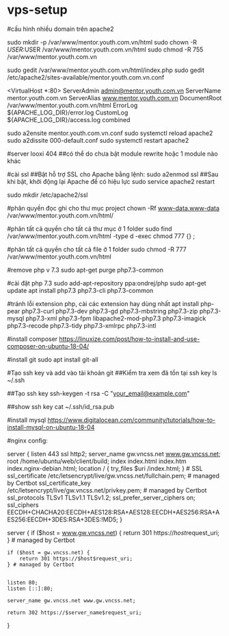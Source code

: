 # vps-setup

#cấu hình nhiều domain trên apache2

sudo mkdir -p /var/www/mentor.youth.com.vn/html
sudo chown -R $USER:$USER /var/www/mentor.youth.com.vn/html
sudo chmod -R 755 /var/www/mentor.youth.com.vn

sudo gedit /var/www/mentor.youth.com.vn/html/index.php
sudo gedit /etc/apache2/sites-available/mentor.youth.com.vn.conf

<VirtualHost *:80>
    ServerAdmin admin@mentor.youth.com.vn
    ServerName mentor.youth.com.vn
    ServerAlias www.mentor.youth.com.vn
    DocumentRoot /var/www/mentor.youth.com.vn/html
    ErrorLog ${APACHE_LOG_DIR}/error.log
    CustomLog ${APACHE_LOG_DIR}/access.log combined
</VirtualHost>

sudo a2ensite mentor.youth.com.vn.conf
sudo systemctl reload apache2
sudo a2dissite 000-default.conf
sudo systemctl restart apache2

#server looxi 404
##có thể do chưa bật module rewrite hoặc 1 module nào khác

#cài ssl
##Bật hỗ trợ SSL cho Apache bằng lệnh:
sudo a2enmod ssl
##Sau khi bật, khởi động lại Apache để có hiệu lực
sudo service apache2 restart

sudo mkdir /etc/apache2/ssl

#phân quyền đọc ghi cho thư mục project
chown -Rf www-data.www-data /var/www/mentor.youth.com.vn/html/

#phân tất cả quyền cho tất cả thư mục ở 1 folder
sudo find /var/www/mentor.youth.com.vn/html -type d -exec chmod 777 {} \;

#phân tất cả quyền cho tất cả file ở 1 folder
sudo chmod -R 777 /var/www/mentor.youth.com.vn/html

#remove php v 7.3
sudo apt-get purge php7.3-common

#cài đặt php 7.3
sudo add-apt-repository ppa:ondrej/php
sudo apt-get update
apt install php7.3 php7.3-cli php7.3-common

#tránh lỗi extension php, cài các extension hay dùng nhất
apt install php-pear php7.3-curl php7.3-dev php7.3-gd php7.3-mbstring php7.3-zip php7.3-mysql php7.3-xml php7.3-fpm libapache2-mod-php7.3 php7.3-imagick php7.3-recode php7.3-tidy php7.3-xmlrpc php7.3-intl

#install composer
https://linuxize.com/post/how-to-install-and-use-composer-on-ubuntu-18-04/

#install git
sudo apt install git-all




#Tạo ssh key và add vào tài khoản git
##Kiểm tra xem đã tồn tại ssh key
ls ~/.ssh

##Tạo ssh key
ssh-keygen -t rsa -C "your_email@example.com"

##show ssh key
cat ~/.ssh/id_rsa.pub


#install mysql
https://www.digitalocean.com/community/tutorials/how-to-install-mysql-on-ubuntu-18-04


#nginx config: 

server {
	listen 443 ssl http2;
	server_name gw.vncss.net www.gw.vncss.net;
	root /home/ubuntu/web/client/build;
        index index.html index.htm index.nginx-debian.html;
	location / {
	  try_files $uri /index.html;
	}
	# SSL
    ssl_certificate /etc/letsencrypt/live/gw.vncss.net/fullchain.pem; # managed by Certbot
    ssl_certificate_key /etc/letsencrypt/live/gw.vncss.net/privkey.pem; # managed by Certbot
	ssl_protocols TLSv1 TLSv1.1 TLSv1.2; 
	ssl_prefer_server_ciphers on; 
	ssl_ciphers EECDH+CHACHA20:EECDH+AES128:RSA+AES128:EECDH+AES256:RSA+AES256:EECDH+3DES:RSA+3DES:!MD5;
}

server {
    if ($host = www.gw.vncss.net) {
        return 301 https://$host$request_uri;
    } # managed by Certbot


    if ($host = gw.vncss.net) {
        return 301 https://$host$request_uri;
    } # managed by Certbot


    listen 80;
    listen [::]:80;

    server_name gw.vncss.net www.gw.vncss.net;

    return 302 https://$server_name$request_uri;

}
